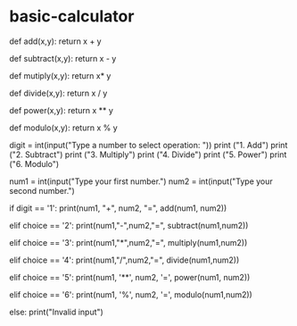 # basic-calculator

def add(x,y):
  return x + y

def subtract(x,y):
  return x - y

def mutiply(x,y):
  return x* y
  
def divide(x,y):
  return x / y
  
def power(x,y):
  return x ** y
  
def modulo(x,y):
  return x % y
  
digit = int(input("Type a number to select operation: "))
print ("1. Add")
print ("2. Subtract")
print ("3. Multiply")
print ("4. Divide")
print ("5. Power")
print ("6. Modulo")

num1 = int(input("Type your first number.")
num2 = int(input("Type your second number.")

if digit == '1':
  print(num1, "+", num2, "=", add(num1, num2))
  
elif choice == '2':
   print(num1,"-",num2,"=", subtract(num1,num2))

elif choice == '3':
   print(num1,"*",num2,"=", multiply(num1,num2))

elif choice == '4':
   print(num1,"/",num2,"=", divide(num1,num2))

elif choice == '5':
   print(num1, '**', num2, '=', power(num1, num2))

elif choice == '6':
   print(num1, '%', num2, '=', modulo(num1,num2))

else:
   print("Invalid input")

